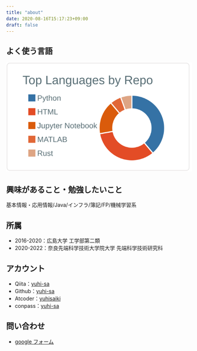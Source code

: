 ```yaml
---
title: "about"
date: 2020-08-16T15:17:23+09:00
draft: false
---
```

<!--more-->

## よく使う言語
[![](https://raw.githubusercontent.com/yuhi-sa/yuhi-sa/main/profile-summary-card-output/default/1-repos-per-language.svg)](https://github.com/vn7n24fzkq/github-profile-summary-cards)

## 興味があること・勉強したいこと
基本情報・応用情報/Java/インフラ/簿記/FP/機械学習系

## 所属
- 2016-2020：広島大学 工学部第二類  
- 2020-2022：奈良先端科学技術大学院大学 先端科学技術研究科 

## アカウント
- Qiita：[yuhi-sa](https://qiita.com/yuhi-sa)
- Github：[yuhi-sa](https://github.com/yuhi-sa)
- Atcoder：[yuhisaiki](https://atcoder.jp/users/yuhisaiki)
- conpass：[yuhi-sa](https://connpass.com/user/yuhi-sa/)

## 問い合わせ
- [google フォーム](https://docs.google.com/forms/d/e/1FAIpQLSdU2lizo_DhioQUFzlnf9YCmT-veZ-m4Hl8m1NDBRWSsQ2nIw/viewform?usp=sf_link)